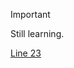 >[!Important]
> Still learning.


[Line 23](https://github.com/Akennno/web/edit/patch-5/docs/translations/id/scripting/functions/strpack.md#23)
